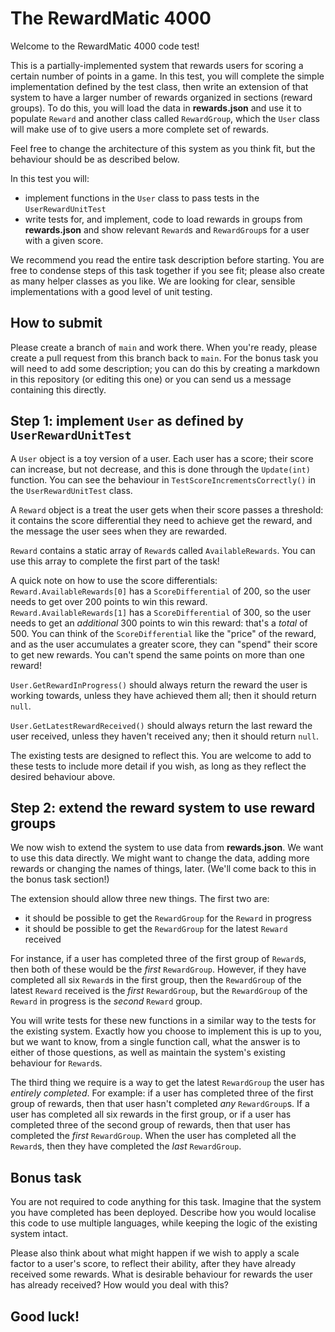 # The RewardMatic 4000
Welcome to the RewardMatic 4000 code test!

This is a partially-implemented system that rewards users for scoring a certain number of points in a game. In this test, you will complete the simple implementation defined by the test class, then write an extension of that system to have a larger number of rewards organized in sections (reward groups). To do this, you will load the data in **rewards.json** and use it to populate `Reward` and another class called `RewardGroup`, which the `User` class will make use of to give users a more complete set of rewards.

Feel free to change the architecture of this system as you think fit, but the behaviour should be as described below.

In this test you will:
- implement functions in the `User` class to pass tests in the `UserRewardUnitTest`
- write tests for, and implement, code to load rewards in groups from **rewards.json** and show relevant `Reward`s and `RewardGroup`s for a user with a given score.

We recommend you read the entire task description before starting. You are free to condense steps of this task together if you see fit; please also create as many helper classes as you like. We are looking for clear, sensible implementations with a good level of unit testing.

## How to submit

Please create a branch of `main` and work there. When you're ready, please create a pull request from this branch back to `main`. For the bonus task you will need to add some description; you can do this by creating a markdown in this repository (or editing this one) or you can send us a message containing this directly.

## Step 1: implement `User` as defined by `UserRewardUnitTest`

A `User` object is a toy version of a user. Each user has a score; their score can increase, but not decrease, and this is done through the `Update(int)` function. You can see the behaviour in `TestScoreIncrementsCorrectly()` in the `UserRewardUnitTest` class.

A `Reward` object is a treat the user gets when their score passes a threshold: it contains the score differential they need to achieve get the reward, and the message the user sees when they are rewarded.

`Reward` contains a static array of `Reward`s called `AvailableRewards`. You can use this array to complete the first part of the task!

A quick note on how to use the score differentials: `Reward.AvailableRewards[0]` has a `ScoreDifferential` of 200, so the user needs to get over 200 points to win this reward. `Reward.AvailableRewards[1]` has a `ScoreDifferential` of 300, so the user needs to get an *additional* 300 points to win this reward: that's a *total* of 500. You can think of the `ScoreDifferential` like the "price" of the reward, and as the user accumulates a greater score, they can "spend" their score to get new rewards. You can't spend the same points on more than one reward!

`User.GetRewardInProgress()` should always return the reward the user is working towards, unless they have achieved them all; then it should return `null`.

`User.GetLatestRewardReceived()` should always return the last reward the user received, unless they haven't received any; then it should return `null`.

The existing tests are designed to reflect this. You are welcome to add to these tests to include more detail if you wish, as long as they reflect the desired behaviour above.

## Step 2: extend the reward system to use reward groups

We now wish to extend the system to use data from **rewards.json**. We want to use this data directly. We might want to change the data, adding more rewards or changing the names of things, later. (We'll come back to this in the bonus task section!)

The extension should allow three new things. The first two are:
- it should be possible to get the `RewardGroup` for the `Reward` in progress
- it should be possible to get the `RewardGroup` for the latest `Reward` received

For instance, if a user has completed three of the first group of `Reward`s, then both of these would be the *first* `RewardGroup`. However, if they have completed all six `Reward`s in the first group, then the `RewardGroup` of the latest `Reward` received is the *first* `RewardGroup`, but the `RewardGroup` of the `Reward` in progress is the *second* `Reward` group.

You will write tests for these new functions in a similar way to the tests for the existing system. Exactly how you choose to implement this is up to you, but we want to know, from a single function call, what the answer is to either of those questions, as well as maintain the system's existing behaviour for `Reward`s.

The third thing we require is a way to get the latest `RewardGroup` the user has *entirely completed*. For example: if a user has completed three of the first group of rewards, then that user hasn't completed *any* `RewardGroup`s. If a user has completed all six rewards in the first group, or if a user has completed three of the second group of rewards, then that user has completed the *first* `RewardGroup`. When the user has completed all the `Reward`s, then they have completed the *last* `RewardGroup`.

## Bonus task

You are not required to code anything for this task. Imagine that the system you have completed has been deployed. Describe how you would localise this code to use multiple languages, while keeping the logic of the existing system intact.

Please also think about what might happen if we wish to apply a scale factor to a user's score, to reflect their ability, after they have already received some rewards. What is desirable behaviour for rewards the user has already received? How would you deal with this?

## Good luck!
